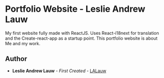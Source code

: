 # Portfolio Website - Leslie Andrew Lauw

My first website fully made with ReactJS. Uses React-i18next for translation and the Create-react-app as a startup point. 
This portfolio website is about Me and my work. 

## Author

* **Leslie Andrew Lauw** - *First Created* - [LALauw](https://github.com/lalauw)
